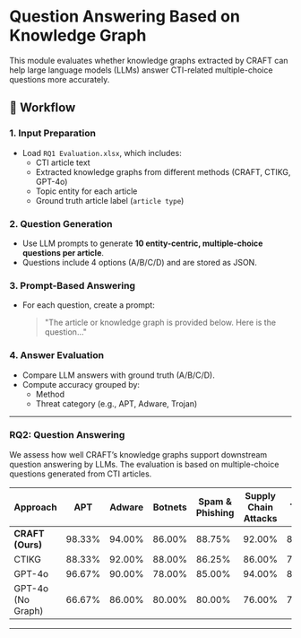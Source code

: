 # Question Answering Based on Knowledge Graph

This module evaluates whether knowledge graphs extracted by CRAFT can help large language models (LLMs) answer CTI-related multiple-choice questions more accurately.


## 🔄 Workflow

### 1. Input Preparation
- Load `RQ1 Evaluation.xlsx`, which includes:
  - CTI article text
  - Extracted knowledge graphs from different methods (CRAFT, CTIKG, GPT-4o)
  - Topic entity for each article
  - Ground truth article label (`article type`)

### 2. Question Generation
- Use LLM prompts to generate **10 entity-centric, multiple-choice questions per article**.
- Questions include 4 options (A/B/C/D) and are stored as JSON.

### 3. Prompt-Based Answering
- For each question, create a prompt:  
  > "The article or knowledge graph is provided below. Here is the question..."

### 4. Answer Evaluation
- Compare LLM answers with ground truth (A/B/C/D).
- Compute accuracy grouped by:
  - Method
  - Threat category (e.g., APT, Adware, Trojan)
---

### RQ2: Question Answering

We assess how well CRAFT’s knowledge graphs support downstream question answering by LLMs. The evaluation is based on multiple-choice questions generated from CTI articles.

| Approach               | APT     | Adware  | Botnets | Spam & Phishing | Supply Chain Attacks | Trojan  | Virus   | Vulns & Exploits | **Average** |
|------------------------|---------|---------|---------|------------------|------------------------|---------|---------|-------------------|-------------|
| **CRAFT (Ours)**     | 98.33%  | 94.00%  | 86.00%  | 88.75%           | 92.00%                 | 86.00%  | 95.00%  | 86.00%            | **90.40%**  |
| CTIKG                  | 88.33%  | 92.00%  | 88.00%  | 86.25%           | 86.00%                 | 79.00%  | 91.67%  | 88.00%            | 86.60%      |
| GPT-4o                 | 96.67%  | 90.00%  | 78.00%  | 85.00%           | 94.00%                 | 85.00%  | 88.33%  | 88.00%            | 87.80%      |
| GPT-4o (No Graph)      | 66.67%  | 86.00%  | 80.00%  | 80.00%           | 76.00%                 | 75.00%  | 81.67%  | 78.00%            | 77.60%      |

---
